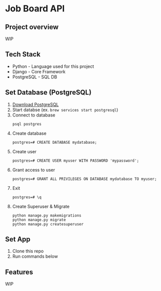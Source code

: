 # Job Board API

## Project overview
WIP

## Tech Stack
- Python - Language used for this project
- Django - Core Framework
- PostgreSQL - SQL DB

## Set Database (PostgreSQL)
1. [Download PostgreSQL](https://www.postgresql.org/download/)
2. Start databse (ex. `brew services start postgresql`)
3. Connect to database
    ```
    psql postgres
    ```
4. Create database
    ```
    postgres=# CREATE DATABASE mydatabase;
    ```
5. Create user
    ```
    postgres=# CREATE USER myuser WITH PASSWORD 'mypassword';
    ```
6. Grant access to user
    ```
    postgres=# GRANT ALL PRIVILEGES ON DATABASE mydatabase TO myuser;
    ```
7. Exit
    ```
    postgres=# \q
    ```
8. Create Superuser & Migrate
    ```
    python manage.py makemigrations
    python manage.py migrate
    python manage.py createsuperuser
    ```

## Set App
1. Clone this repo
2. Run commands below

## Features
WIP